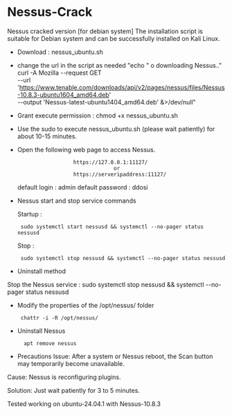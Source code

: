 # Nessus-Crack
Nessus cracked version [for debian system]
The installation script is suitable for Debian system and can be successfully installed on Kali Linux.
- Download :
nessus_ubuntu.sh
- change the url in the script as needed 
"echo " o downloading Nessus.."
curl -A Mozilla --request GET \
  --url 'https://www.tenable.com/downloads/api/v2/pages/nessus/files/Nessus-10.8.3-ubuntu1604_amd64.deb' \
  --output 'Nessus-latest-ubuntu1404_amd64.deb' &>/dev/null"

- Grant execute permission : chmod +x nessus_ubuntu.sh
- Use the sudo  to execute nessus_ubuntu.sh (please wait patiently) for about 10-15 minutes.
- Open the following web page to access Nessus.
  
                        https://127.0.0.1:11127/
                                     or
                        https://serveripaddress:11127/
  default login : admin
  default password : ddosi

- Nessus start and stop service commands

   Startup :

       sudo systemctl start nessusd && systemctl --no-pager status nessusd

  Stop :
  
       sudo systemctl stop nessusd && systemctl --no-pager status nessusd

- Uninstall method

Stop the Nessus service : sudo systemctl stop nessusd && systemctl --no-pager status nessusd

- Modify the properties of the /opt/nessus/ folder
  
       chattr -i -R /opt/nessus/
  
- Uninstall Nessus

        apt remove nessus

- Precautions
 Issue: After a system or Nessus reboot, the Scan button may temporarily become unavailable.

 Cause: Nessus is reconfiguring plugins.

 Solution: Just wait patiently for 3 to 5 minutes.


Tested working on ubuntu-24.04.1 with Nessus-10.8.3

